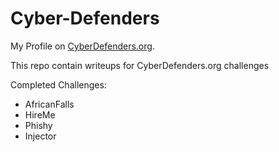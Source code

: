 # Cyber-Defenders
My Profile on [CyberDefenders.org](https://cyberdefenders.org/profile/y2d).

This repo contain writeups for CyberDefenders.org challenges

Completed Challenges: 
- AfricanFalls
- HireMe
- Phishy
- Injector
